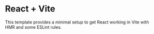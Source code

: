 # React + Vite

This template provides a minimal setup to get React working in Vite with HMR and some ESLint rules.


 

